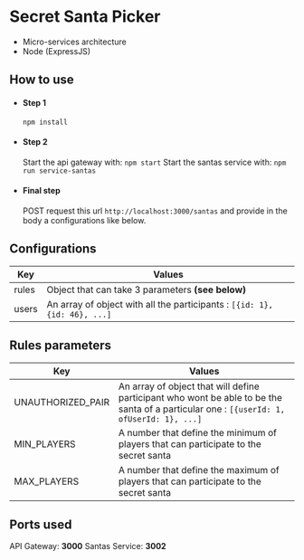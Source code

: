 # Secret Santa Picker

- Micro-services architecture
- Node (ExpressJS)

## How to use

- #### Step 1
    `npm install`
- #### Step 2
    
    Start the api gateway with: `npm start`
    Start the santas service with: `npm run service-santas`

- #### Final step

    POST request this url `http://localhost:3000/santas` and provide in the body a configurations like below.

## Configurations

| Key | Values |
| -------- | -------- |
| rules | Object that can take 3 parameters **(see below)** |
| users | An array of object with all the participants : `[{id: 1}, {id: 46}, ...]` |

## Rules parameters

| Key | Values |
| -------- | -------- |
| UNAUTHORIZED_PAIR | An array of object that will define participant who wont be able to be the santa of a particular one : `[{userId: 1, ofUserId: 1}, ...]` |
| MIN_PLAYERS | A number that define the minimum of players that can participate to the secret santa |
| MAX_PLAYERS | A number that define the maximum of players that can participate to the secret santa |

## Ports used

API Gateway: **3000**
Santas Service: **3002** 
